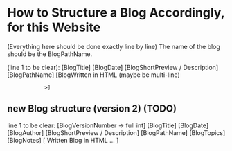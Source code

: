 # How to Structure a Blog Accordingly, for this Website

(Everything here should be done exactly line by line)
The name of the blog should be the BlogPathName.

(line 1 to be clear): [BlogTitle]
[BlogDate]
[BlogShortPreview / Description]
[BlogPathName]
[BlogWritten in HTML (maybe be multi-line)

                >]


## new Blog structure (version 2) (TODO)

line 1 to be clear: [BlogVersionNumber -> full int]
[BlogTitle]
[BlogDate]
[BlogAuthor]
[BlogShortPreview / Description]
[BlogPathName]
[BlogTopics]
[BlogNotes] 
[
 Written 
 Blog 
 in 
 HTML
 ...
]
